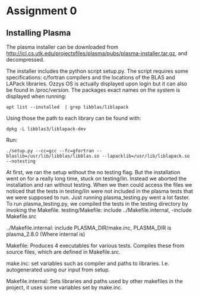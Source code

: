 # Assignment 0

## Installing Plasma
The plasma installer can be downloaded from <http://icl.cs.utk.edu/projectsfiles/plasma/pubs/plasma-installer.tar.gz>, and decompressed. 

The installer includes the python script setup.py. The script requires some specifications: c/fortran compilers and the locations of the BLAS and LAPack libraries. Ozzys OS is actually displayed upon login but it can also be found in /proc/version. The packages exact names on the system is displayed when running:

```apt list --installed  | grep libblas/liblapack ``` 

Using those the path to each library can be found with:

```dpkg -L libblas3/liblapack-dev```

Run: 

```./setup.py --cc=gcc --fc=gfortran --blaslib=/usr/lib/libblas/libblas.so --lapacklib=/usr/lib/liblapack.so --notesting```

At first, we ran the setup without the no testing flag. But the installation went on for a really long time, stuck on testing/lin. Instead we aborted the installation and ran without testing. When we then could access the files we noticed that the tests in testing/lin were not included in the plasma tests that we were supposed to run. Just running plasma_testing.py went a lot faster. To run plasma_testing.py, we compiled the tests in the testing directory by invoking the Makefile.
testing/Makefile: include ../Makefile.internal, -include Makefile.src

../Makefile.internal: include PLASMA_DIR/make.inc, PLASMA_DIR is plasma_2.8.0 (Where internal is)


Makefile: Produces 4 executables for various tests. Compiles these from source files, which are defined in Makefile.src. 

make.inc: set variables such as compiler and paths to libraries. I.e. autogenerated using our input from setup.

Makefile.internal: Sets libraries and paths used by other makefiles in the project, it uses some variables set by make.inc.  
